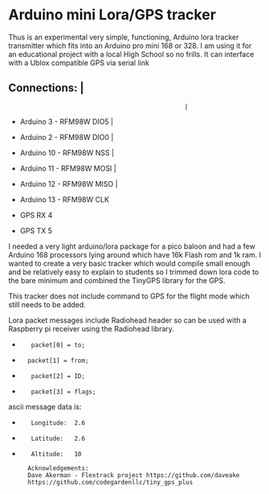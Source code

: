 # Arduino mini Lora/GPS tracker
Thus  is an experimental very simple, functioning, Arduino lora tracker transmitter which fits into an Arduino pro mini 168 or 328. I am using it for an educational project with a local High School so no frills. 
It can interface with a Ublox compatible GPS via serial link 

## Connections:                                        |
                                                     |
* Arduino  3 - RFM98W DIO5              |
* Arduino  2 - RFM98W DIO0              |
* Arduino 10  - RFM98W NSS              |
* Arduino 11 - RFM98W MOSI              |
* Arduino 12 - RFM98W MISO              |
* Arduino 13 - RFM98W CLK  

* GPS RX 4
* GPS TX 5

I needed a very light arduino/lora package for a pico baloon and had a few Arduino 168 processors lying around which have 16k Flash rom and 1k ram. 
I wanted to create a very basic tracker which would compile small enough and be relatively easy to explain to students so I trimmed down lora code to the bare minimum and combined the TinyGPS library for the GPS. 

This tracker does not include command to GPS for the flight mode which still needs to be added.

Lora packet messages include Radiohead header so can be used with a Raspberry pi receiver using the Radiohead library. 
*        packet[0] = to;
*       packet[1] = from;
*        packet[2] = ID;
*        packet[3] = flags;

ascii message data is:
*        Longitude:  2.6
*        Latitude:   2.6
*        Altitude:   10

        Acknowledgements:
        Dave Akerman - Flextrack project https://github.com/daveake
        https://github.com/codegardenllc/tiny_gps_plus






